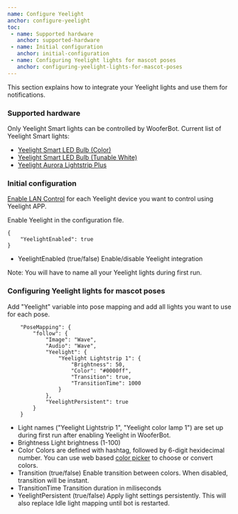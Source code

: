 ```yaml
---
name: Configure Yeelight
anchor: configure-yeelight
toc: 
 - name: Supported hardware
   anchor: supported-hardware
 - name: Initial configuration
   anchor: initial-configuration
 - name: Configuring Yeelight lights for mascot poses
   anchor: configuring-yeelight-lights-for-mascot-poses
---
```

This section explains how to integrate your Yeelight lights and use them for notifications.

### Supported hardware
Only Yeelight Smart lights can be controlled by WooferBot.
Current list of Yeelight Smart lights:
* <a class="icon website" href="https://www.yeelight.com/en_US/product/lemon-color" target="_blank">Yeelight Smart LED Bulb (Color)</a>
* <a class="icon website" href="https://www.yeelight.com/en_US/product/lemon-ct" target="_blank">Yeelight Smart LED Bulb (Tunable White)</a>
* <a class="icon website" href="https://www.yeelight.com/en_US/product/pitaya-plus" target="_blank">Yeelight Aurora Lightstrip Plus</a>

### Initial configuration
<a class="icon website" href="https://www.yeelight.com/faqs/lan_control" target="_blank">Enable LAN Control</a> for each Yeelight device you want to control using Yeelight APP.

Enable Yeelight in the configuration file.
```
{
    "YeelightEnabled": true
}
```
* <span class="icon settings">YeelightEnabled</span> (true/false) Enable/disable Yeelight integration

<span class="icon idea">Note: You will have to name all your Yeelight lights during first run.</span>

### Configuring Yeelight lights for mascot poses
Add "Yeelight" variable into pose mapping and add all lights you want to use for each pose.
```
    "PoseMapping": {
        "follow": {
            "Image": "Wave",
            "Audio": "Wave",
            "Yeelight": {
                "Yeelight Lightstrip 1": {
                    "Brightness": 50,
                    "Color": "#0000ff",
                    "Transition": true,
                    "TransitionTime": 1000
                }
            },
            "YeelightPersistent": true
        }
    }
```

* Light names ("Yeelight Lightstrip 1", "Yeelight color lamp 1") are set up during first run after enabling Yeelight in WooferBot.
* <span class="icon settings">Brightness</span> Light brightness (1-100)
* <span class="icon settings">Color</span> Colors are defined with hashtag, followed by 6-digit hexidecimal number. You can use web based <a class="icon website" href="https://www.w3schools.com/colors/colors_picker.asp" target="_blank">color picker</a> to choose or convert colors.
* <span class="icon settings">Transition</span> (true/false) Enable transition between colors. When disabled, transition will be instant.
* <span class="icon settings">TransitionTime</span> Transition duration in miliseconds
* <span class="icon settings">YeelightPersistent</span> (true/false) Apply light settings persistently. This will also replace Idle light mapping until bot is restarted.